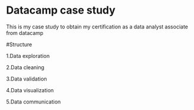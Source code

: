 # Datacamp case study

This is my case study to obtain my certification as a data analyst associate from datacamp

#Structure

1.Data exploration 

2.Data cleaning

3.Data validation

4.Data visualization

5.Data communication
